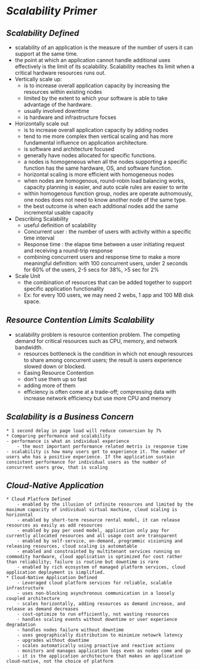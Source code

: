 # *Scalability Primer*
## *Scalability Defined*
  * scalability of an application is the measure of the number of users it can support at the same time.
  * the point at which an application cannot handle additional uses effectively is the limit of its scalability. Scalability reaches its limit when a critical hardware resources runs out.
  * Vertically scale up:
	 - is to increase overall application capacity by increasing the resources within existing nodes
	 - limited by the extent to which your software is able to take advantage of the hardware.
	 - usually involved downtime
	 - is hardware and infrastructure focses
  * Horizontally scale out
    - is to increase overall application capacity by adding nodes
    - tend to me more complex then vertical scaling and has more fundamental influence on application architecture.
    - is software and architecture focused
    - generally have nodes allocated for specific functions. 
  	- a nodes is homogeneous when all the nodes supporting a specific function has the same hardware, OS, and software function. 
  	- horizontal scaling is more efficient with homogeneous nodes
  	- when nodes are homogenous, round-robin load balancing works, capacity planning is easier, and auto scale rules are easier to write
  	- within homogenous function group, nodes are operate autnomously, one nodes does not need to know another node of the same type.
  	- the best outcome is when each additional nodes add the same incremental usable capacity
  * Describing Scalability
    - useful definition of scalability
	* Concurrent user : the number of users with activity within a specific time interval 
	* Response time : the elapse time between a user initiating request and receiving a round-trip response
	* combining concurrent users and response time to make a more meaningful definition: with 100 concurrent users, under 2 seconds for 60% of the users, 2-5 secs for 38%, >5 sec for 2%
  * Scale Unit
    - the combination of resources that can be added together to support specific application functionality
    - Ex: for every 100 users, we may need 2 webs, 1 app and 100 MB disk space. 

## *Resource Contention Limits Scalability*
  * scalability problem is resource contention problem. The competing demand for critical resources such as CPU, memory, and network bandwidth.
	* resources bottleneck is the condition in which not enough resources to share among concurrent users; the result is users experience slowed down or blocked.
	* Easing Resource Contention
	- don't use them up so fast
	- adding more of them
	- efficiency is often come at a trade-off; compressing data with increase network efficiency but use more CPU and memory

## *Scalability is a Business Concern*
	* 1 second delay in page load will reduce conversion by 7%
	* Comparing performance and scalability
	- performance is what an individual experience
		- the most important performance related metris is response time
	- scalability is how many users get to experience it. The number of users who has a positive experience. If the application sustain consistent performance for individual users as the number of concurrent users grow, that is scaling

## *Cloud-Native Application*
	* Cloud Platform Defined
		- enabled by the illusion of infinite resources and limited by the maximum capacity of individual virtual machine, cloud scaling is horizontal
		- enabled by short-term resource rental model, it can release resources as easily as add resources
		- enabled by pay per used model, application only pay for currently allocated resources and all usage cost are transparent
		- enabled by self-service, on-demand, programmic visioning and releasing resources, cloud scaling is automatable
		- enabled and constrainted by multitenant services running on commodity hardware, cloud application is optimized for cost rather than reliability; failure is routine but downtime is rare
		- enabled by rich ecosystem of managed platform services, cloud application deployment is simplified.
	* Cloud-Native Application Defined
		- Leveraged cloud platform services for reliable, scalable infrastructure
		- uses non-blocking asynchronous communication in a loosely coupled architecture 
		- scales horizontally, adding resources as demand increase, and release as demand decreases
		- cost-optimize to run efficiently, not wasting resources
		- handles scaling events without downtime or user experience degradation
		- handles nodes failure without downtime 
		- uses geographically distribution to minimize netowrk latency
		- upgrades without downtime
		- scales automatically using proactive and reactive actions
		- monitors and manages application logs even as nodes come and go
		- it is the application architecture that makes an application cloud-native, not the choice of platform
		 
    
		  